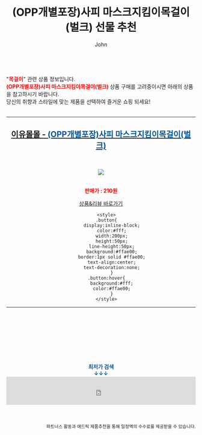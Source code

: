 ﻿---
layout: post
title:  "(OPP개별포장)사피 마스크지킴이목걸이(벌크)   선물 추천"
author: John
categories: [ 목걸이 ]
tags: [ 목걸이, 목걸이 선풍기, 목걸이 브랜드, 목걸이형 선풍기, 목걸이 영어로, 목걸이 길이, 목걸이 추천, 목걸이 영어, 목걸이 선물, 목걸이 선물 의미 ]
image: http://famiwel.co.kr/_prozn/_data/goods/big/16055057037000A.jpg 
description: "(OPP개별포장)사피 마스크지킴이목걸이(벌크)   선물 추천 관련 상품으로 가장 고객 선호도가 높은 제품입니다."
toc: true
toc_sticky: true
---

<br>
"<b><font color='#ff0000'>목걸이</font></b>" 관련 상품 정보입니다.
<br>
<b><font color='#ff0000'>(OPP개별포장)사피 마스크지킴이목걸이(벌크)  </font></b> 상품 구매를 고려중이시면 아래의 상품을 참고하시기 바랍니다.
<br>
당신의 취향과 스타일에 맞는 제품을 선택하여 즐거운 쇼핑 되세요!
<br><br>
<hr>
<p>
    
<center><h2><a href="https://nico.kr/H7JQyH" target="_blank"><b>이유몰몰 - <font color='#01579B'>(OPP개별포장)사피 마스크지킴이목걸이(벌크)  </font></b></a></h2><br>

<a href="https://nico.kr/H7JQyH" target="_blank"><img src="http://famiwel.co.kr/_prozn/_data/goods/big/16055057037000A.jpg"></a><br><br>

<b><font color='#ff0000'>판매가 : 210원 </font></b><br>

<a href="https://nico.kr/H7JQyH" target="_blank" class="button">상품&리뷰 바로가기</a><p>

        <style>
        .button{
            display:inline-block;
            color:#fff;
            width:200px;
            height:50px;
            line-height:50px;
            background:#ffae00;
            border:1px solid #ffae00;
            text-align:center;
            text-decoration:none;
            }
        .button:hover{
            background:#fff;
            color:#ffae00;
            }
        </style>

<hr>

<br><br><br><br><br><br><br>
<center><b><font color='#01579B' size='medium'>최저가 검색<br>
↓↓↓</font></b></center>
<center><iframe src="https://coupa.ng/b1Tbjx" width="100%" height="75" frameborder="0" scrolling="no" referrerpolicy="unsafe-url"></iframe></center>
<br><br>
<p>
<small>
    <div align="right">파트너스 활동과 애드픽 제품추천을 통해 일정액의 수수료를 제공받을 수 있습니다.</div>
</small>
</p>
